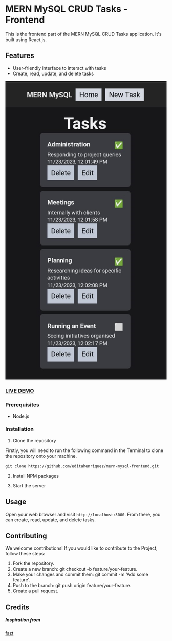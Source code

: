 # MERN MySQL CRUD Tasks - Frontend

This is the frontend part of the MERN MySQL CRUD Tasks application. It's built using React.js.

## Features

- User-friendly interface to interact with tasks
- Create, read, update, and delete tasks

![Tasks App](TasksApp-screenshot.png?raw=true "Tasks App ")

### <a href="https://mern-mysql-frontend-ttl4.onrender.com/">LIVE DEMO</a>

### Prerequisites

- Node.js

### Installation

1. Clone the repository

Firstly, you will need to run the following command in the Terminal to clone the repository onto your machine.

```git clone https://github.com/editahenriquez/mern-mysql-frontend.git```

2. Install NPM packages

3. Start the server

## Usage

Open your web browser and visit `http://localhost:3000`. From there, you can create, read, update, and delete tasks.

## Contributing

We welcome contributions! If you would like to contribute to the Project, follow these steps:

1) Fork the repository.
2) Create a new branch: git checkout -b feature/your-feature.
3) Make your changes and commit them: git commit -m 'Add some feature'.
4) Push to the branch: git push origin feature/your-feature.
5) Create a pull request.

## Credits

##### Inspiration from

<a href="https://github.com/fazt/"> fazt</a>
